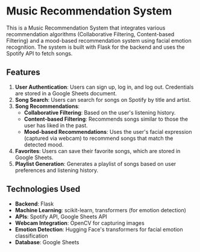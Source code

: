 # Music Recommendation System

This is a Music Recommendation System that integrates various recommendation algorithms (Collaborative Filtering, Content-based Filtering) and a mood-based recommendation system using facial emotion recognition. The system is built with Flask for the backend and uses the Spotify API to fetch songs.

## Features

1. **User Authentication**: Users can sign up, log in, and log out. Credentials are stored in a Google Sheets document.
2. **Song Search**: Users can search for songs on Spotify by title and artist.
3. **Song Recommendations**:
   - **Collaborative Filtering**: Based on the user's listening history.
   - **Content-based Filtering**: Recommends songs similar to those the user has liked in the past.
   - **Mood-based Recommendations**: Uses the user's facial expression (captured via webcam) to recommend songs that match the detected mood.
4. **Favorites**: Users can save their favorite songs, which are stored in Google Sheets.
5. **Playlist Generation**: Generates a playlist of songs based on user preferences and listening history.

## Technologies Used

- **Backend**: Flask
- **Machine Learning**: scikit-learn, transformers (for emotion detection)
- **APIs**: Spotify API, Google Sheets API
- **Webcam Integration**: OpenCV for capturing images
- **Emotion Detection**: Hugging Face's transformers for facial emotion classification
- **Database**: Google Sheets


